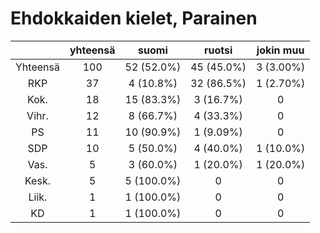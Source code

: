 # Ehdokkaiden kielet, Parainen

| |yhteensä|suomi|ruotsi|jokin muu|
|:---:|:---:|:---:|:---:|:---:|
|Yhteensä|100|52 (52.0%)|45 (45.0%)|3 (3.00%)|
|RKP|37|4 (10.8%)|32 (86.5%)|1 (2.70%)|
|Kok.|18|15 (83.3%)|3 (16.7%)|0|
|Vihr.|12|8 (66.7%)|4 (33.3%)|0|
|PS|11|10 (90.9%)|1 (9.09%)|0|
|SDP|10|5 (50.0%)|4 (40.0%)|1 (10.0%)|
|Vas.|5|3 (60.0%)|1 (20.0%)|1 (20.0%)|
|Kesk.|5|5 (100.0%)|0|0|
|Liik.|1|1 (100.0%)|0|0|
|KD|1|1 (100.0%)|0|0|

